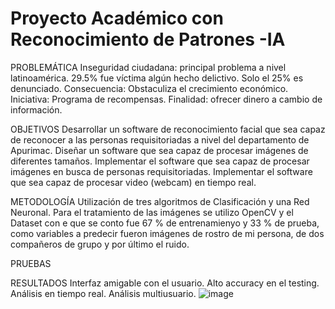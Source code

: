 # Proyecto Académico con Reconocimiento de Patrones -IA
PROBLEMÁTICA 
Inseguridad ciudadana: principal problema a nivel latinoamérica.
29.5% fue víctima algún hecho delictivo.
Solo el 25% es denunciado. 
Consecuencia: Obstaculiza el crecimiento económico.
Iniciativa: Programa de recompensas.
Finalidad: ofrecer dinero a cambio de información.

OBJETIVOS
Desarrollar un software de reconocimiento facial que sea capaz de reconocer a las personas requisitoriadas a nivel del departamento de Apurimac.
Diseñar un software que sea capaz de procesar imágenes de diferentes tamaños.
Implementar el software que sea capaz de procesar imágenes en busca de personas requisitoriadas.
Implementar el software que sea capaz de procesar video (webcam) en tiempo real.

METODOLOGÍA
Utilización de tres algoritmos de Clasificación y una Red Neuronal.
Para el tratamiento de las imágenes se utilizo OpenCV y el Dataset con e que se conto fue 67 % de entrenamienyo y 33 % de prueba, 
como variables a predecir fueron imágenes de rostro de mi persona, de dos compañeros de grupo y por último el ruido.

PRUEBAS

RESULTADOS
Interfaz amigable con el usuario.
Alto accuracy en el testing.
Análisis en tiempo real.
Análisis multiusuario.
![image](https://user-images.githubusercontent.com/103965538/207134368-7afa477e-2b91-47a5-9769-ce94d00fa106.png)





